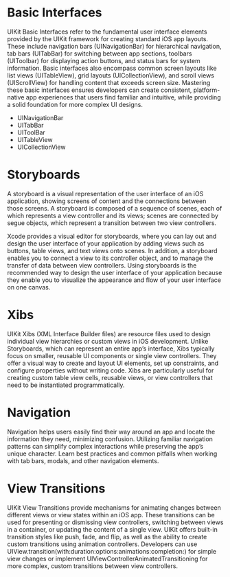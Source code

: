 # Basic Interfaces

UIKit Basic Interfaces refer to the fundamental user interface elements provided by the UIKit framework for creating standard iOS app layouts. These include navigation bars (UINavigationBar) for hierarchical navigation, tab bars (UITabBar) for switching between app sections, toolbars (UIToolbar) for displaying action buttons, and status bars for system information. Basic interfaces also encompass common screen layouts like list views (UITableView), grid layouts (UICollectionView), and scroll views (UIScrollView) for handling content that exceeds screen size. Mastering these basic interfaces ensures developers can create consistent, platform-native app experiences that users find familiar and intuitive, while providing a solid foundation for more complex UI designs.

- UINavigationBar
- UITabBar
- UIToolBar
- UITableView
- UICollectionView

# Storyboards

A storyboard is a visual representation of the user interface of an iOS application, showing screens of content and the connections between those screens. A storyboard is composed of a sequence of scenes, each of which represents a view controller and its views; scenes are connected by segue objects, which represent a transition between two view controllers.

Xcode provides a visual editor for storyboards, where you can lay out and design the user interface of your application by adding views such as buttons, table views, and text views onto scenes. In addition, a storyboard enables you to connect a view to its controller object, and to manage the transfer of data between view controllers. Using storyboards is the recommended way to design the user interface of your application because they enable you to visualize the appearance and flow of your user interface on one canvas.

# Xibs

UIKit Xibs (XML Interface Builder files) are resource files used to design individual view hierarchies or custom views in iOS development. Unlike Storyboards, which can represent an entire app’s interface, Xibs typically focus on smaller, reusable UI components or single view controllers. They offer a visual way to create and layout UI elements, set up constraints, and configure properties without writing code. Xibs are particularly useful for creating custom table view cells, reusable views, or view controllers that need to be instantiated programmatically.

# Navigation

Navigation helps users easily find their way around an app and locate the information they need, minimizing confusion. Utilizing familiar navigation patterns can simplify complex interactions while preserving the app’s unique character. Learn best practices and common pitfalls when working with tab bars, modals, and other navigation elements.

# View Transitions

UIKit View Transitions provide mechanisms for animating changes between different views or view states within an iOS app. These transitions can be used for presenting or dismissing view controllers, switching between views in a container, or updating the content of a single view. UIKit offers built-in transition styles like push, fade, and flip, as well as the ability to create custom transitions using animation controllers. Developers can use UIView.transition(with:duration:options:animations:completion:) for simple view changes or implement UIViewControllerAnimatedTransitioning for more complex, custom transitions between view controllers.